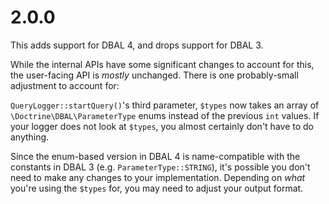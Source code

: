 # 2.0.0

This adds support for DBAL 4, and drops support for DBAL 3.

While the internal APIs have some significant changes to account for this, the user-facing API is _mostly_ unchanged.
There is one probably-small adjustment to account for:

`QueryLogger::startQuery()`'s third parameter, `$types` now takes an array of `\Doctrine\DBAL\ParameterType` enums instead of the previous `int` values.
If your logger does not look at `$types`, you almost certainly don't have to do anything.

Since the enum-based version in DBAL 4 is name-compatible with the constants in DBAL 3 (e.g. `ParameterType::STRING`), it's possible you don't need to make any changes to your implementation.
Depending on _what_ you're using the `$types` for, you may need to adjust your output format.
